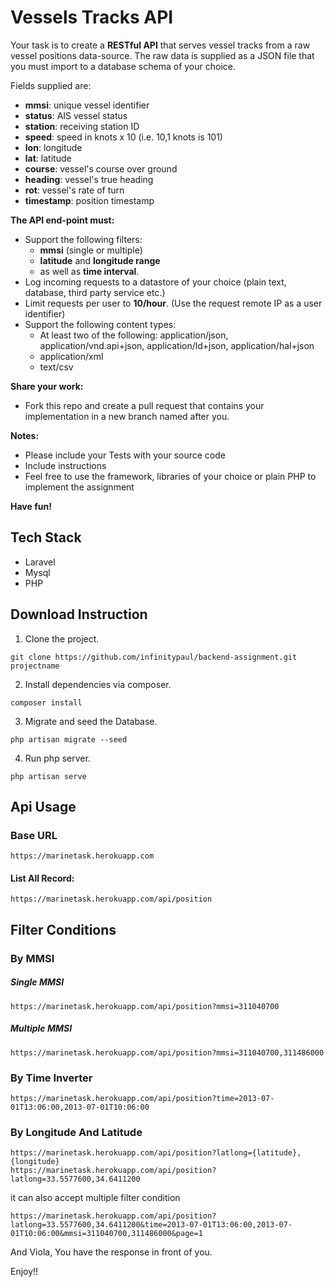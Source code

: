 # Vessels Tracks API

Your task is to create a **RESTful API** that serves vessel tracks from a raw vessel positions data-source.
The raw data is supplied as a JSON file that you must import to a database schema of your choice.

Fields supplied are:
* **mmsi**: unique vessel identifier
* **status**: AIS vessel status
* **station**: receiving station ID
* **speed**: speed in knots x 10 (i.e. 10,1 knots is 101)
* **lon**: longitude
* **lat**: latitude
* **course**: vessel's course over ground
* **heading**: vessel's true heading
* **rot**: vessel's rate of turn
* **timestamp**: position timestamp

**The API end-point must:**
* Support the following filters: 
  * **mmsi** (single or multiple)
  * **latitude** and **longitude range**
  * as well as **time interval**.
* Log incoming requests to a datastore of  your choice (plain text, database, third party service etc.)
* Limit requests per user to **10/hour**. (Use the request remote IP as a user identifier)
* Support the following content types:
  * At least two of the following: application/json, application/vnd.api+json, application/ld+json, application/hal+json
  * application/xml
  * text/csv

**Share your work:**
* Fork this repo and create a pull request that contains your implementation in a new branch named after you.


**Notes:** 
* Please include your Tests with your source code
* Include instructions
* Feel free to use the framework, libraries of your choice or plain PHP to implement the assignment

**Have fun!**



## Tech Stack

* Laravel
* Mysql
* PHP

## Download Instruction

1. Clone the project.

```
git clone https://github.com/infinitypaul/backend-assignment.git projectname
```


2. Install dependencies via composer.

```
composer install 
```

3. Migrate and seed the Database.

```
php artisan migrate --seed
```

4. Run php server.

```
php artisan serve
```


## Api Usage

### Base URL
```
https://marinetask.herokuapp.com
```

#### List All Record:

```
https://marinetask.herokuapp.com/api/position
```

## Filter Conditions

### By MMSI

##### Single MMSI

```phpregexp
https://marinetask.herokuapp.com/api/position?mmsi=311040700
```

##### Multiple MMSI

```phpregexp
https://marinetask.herokuapp.com/api/position?mmsi=311040700,311486000
```

### By Time Inverter

```phpregexp
https://marinetask.herokuapp.com/api/position?time=2013-07-01T13:06:00,2013-07-01T10:06:00
```

### By Longitude And Latitude

```phpregexp
https://marinetask.herokuapp.com/api/position?latlong={latitude},{longitude}
https://marinetask.herokuapp.com/api/position?latlong=33.5577600,34.6411200
```

it can also accept multiple filter condition

```phpregexp
https://marinetask.herokuapp.com/api/position?latlong=33.5577600,34.6411200&time=2013-07-01T13:06:00,2013-07-01T10:06:00&mmsi=311040700,311486000&page=1
```



And Viola, You have the response in front of you.

Enjoy!!

